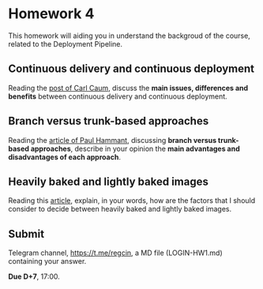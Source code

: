# Homework 4

This homework will aiding you in understand the backgroud of the course, related to the Deployment Pipeline.

## Continuous delivery and continuous deployment

Reading the [post of Carl Caum](https://puppet.com/blog/continuous-delivery-vs-continuous-deployment-what-s-diff), discuss the **main issues, differences and benefits** between continuous delivery and continuous deployment.

## Branch versus trunk-based approaches

Reading the [article of Paul Hammant](https://dzone.com/articles/googles-scaled-trunk-based), discussing **branch versus trunk-based approaches**, describe in your opinion the **main advantages and disadvantages of each approach**.

## Heavily baked and lightly baked images

Reading this [article](peter.gillardmoss.me.uk/blog/2013/12/20/machine-images-as-build-artefacts/), explain, in your words, how are the factors that I should consider to decide between heavily baked and lightly baked images.

## Submit

Telegram channel, <https://t.me/regcin>, a MD file (LOGIN-HW1.md) containing your answer.

**Due D+7**, 17:00.

